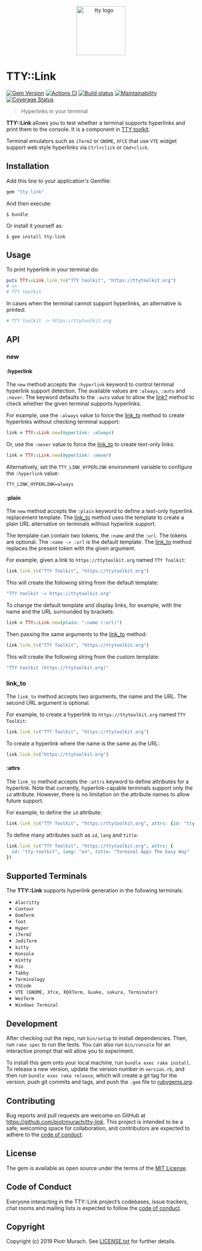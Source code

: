 <div align="center">
  <a href="https://ttytoolkit.org"><img width="130" src="https://github.com/piotrmurach/tty/raw/master/images/tty.png" alt="tty logo" /></a>
</div>

# TTY::Link

[![Gem Version](https://badge.fury.io/rb/tty-link.svg)][gem]
[![Actions CI](https://github.com/piotrmurach/tty-link/actions/workflows/ci.yml/badge.svg)][gh_actions_ci]
[![Build status](https://ci.appveyor.com/api/projects/status/4vb3w6wmr9w9vfp7?svg=true)][appveyor]
[![Maintainability](https://api.codeclimate.com/v1/badges/3f8c368617c464238bf9/maintainability)][codeclimate]
[![Coverage Status](https://coveralls.io/repos/github/piotrmurach/tty-link/badge.svg)][coverage]

[gem]: https://badge.fury.io/rb/tty-link
[gh_actions_ci]: https://github.com/piotrmurach/tty-link/actions/workflows/ci.yml
[appveyor]: https://ci.appveyor.com/project/piotrmurach/tty-link
[codeclimate]: https://codeclimate.com/github/piotrmurach/tty-link/maintainability
[coverage]: https://coveralls.io/github/piotrmurach/tty-link

> Hyperlinks in your terminal

**TTY::Link** allows you to test whether a terminal supports hyperlinks and
print them to the console. It is a component in
[TTY toolkit](https://github.com/piotrmurach/tty).

Terminal emulators such as `iTerm2` or `GNOME`, `XFCE` that use `VTE` widget
support web style hyperlinks via `Ctrl+click` or `Cmd+click`.

## Installation

Add this line to your application's Gemfile:

```ruby
gem "tty-link"
```

And then execute:

```shell
$ bundle
```

Or install it yourself as:

```shell
$ gem install tty-link
```

## Usage

To print hyperlink in your terminal do:

```ruby
puts TTY::Link.link_to("TTY toolkit", "https://ttytoolkit.org")
# =>
# TTY toolkit
```

In cases when the terminal cannot support hyperlinks, an alternative is printed:

```ruby
# TTY toolkit -> https://ttytoolkit.org
```

## API

### new

#### :hyperlink

The `new` method accepts the `:hyperlink` keyword to control terminal hyperlink
support detection. The available values are `:always`, `:auto` and `:never`. The
keyword defaults to the `:auto` value to allow the [link?](#link) method
to check whether the given terminal supports hyperlinks.

For example, use the `:always` value to force the [link_to](#link_to) method
to create hyperlinks without checking terminal support:

```ruby
link = TTY::Link.new(hyperlink: :always)
```

Or, use the `:never` value to force the [link_to](#link_to) to create
text-only links:

```ruby
link = TTY::Link.new(hyperlink: :never)
```

Alternatively, set the `TTY_LINK_HYPERLINK` environment variable to configure
the `:hyperlink` value:

```shell
TTY_LINK_HYPERLINK=always
```

#### :plain

The `new` method accepts the `:plain` keyword to define a text-only hyperlink
replacement template. The [link_to](#link_to) method uses the template to
create a plain URL alternative on terminals without hyperlink support.

The template can contain two tokens, the `:name` and the `:url`. The tokens
are optional. The `:name -> :url` is the default template. The
[link_to](#link_to) method replaces the present token with the given argument.

For example, given a link to `https://ttytoolkit.org` named `TTY Toolkit`:

```ruby
link.link_to("TTY Toolkit", "https://ttytoolkit.org")
```

This will create the following string from the default template:

```ruby
"TTY toolkit -> https://ttytoolkit.org"
```

To change the default template and display links, for example, with the name
and the URL surrounded by brackets:

```ruby
link = TTY::Link.new(plain: ":name (:url)")
```

Then passing the same arguments to the [link_to](#link_to) method:

```ruby
link.link_to("TTY Toolkit", "https://ttytoolkit.org")
```

This will create the following string from the custom template:

```ruby
"TTY toolkit (https://ttytoolkit.org)"
```

### link_to

The `link_to` method accepts two arguments, the name and the URL. The second
URL argument is optional.

For example, to create a hyperlink to `https://ttytoolkit.org`
named `TTY Toolkit`:

```ruby
link.link_to("TTY Toolkit", "https://ttytoolkit.org")
```

To create a hyperlink where the name is the same as the URL:

```ruby
link.link_to("https://ttytoolkit.org")
```

#### :attrs

The `link_to` method accepts the `:attrs` keyword to define attributes for a
hyperlink. Note that currently, hyperlink-capable terminals support only the
`id` attribute. However, there is no limitation on the attribute names to
allow future support.

For example, to define the `id` attribute:

```ruby
link.link_to("TTY Toolkit", "https://ttytoolkit.org", attrs: {id: "tty-toolkit"})
```

To define many attributes such as `id`, `lang` and `title`:

```ruby
link.link_to("TTY Toolkit", "https://ttytoolkit.org", attrs: {
  id: "tty-toolkit", lang: "en", title: "Terminal Apps The Easy Way"
})
```

## Supported Terminals

The **TTY::Link** supports hyperlink generation in the following terminals:

* `Alacritty`
* `Contour`
* `DomTerm`
* `foot`
* `Hyper`
* `iTerm2`
* `JediTerm`
* `kitty`
* `Konsole`
* `mintty`
* `Rio`
* `Tabby`
* `Terminology`
* `VSCode`
* `VTE (GNOME, Xfce, ROXTerm, Guake, sakura, Terminator)`
* `WezTerm`
* `Windows Terminal`

## Development

After checking out the repo, run `bin/setup` to install dependencies.
Then, run `rake spec` to run the tests. You can also run `bin/console`
for an interactive prompt that will allow you to experiment.

To install this gem onto your local machine, run `bundle exec rake install`.
To release a new version, update the version number in `version.rb`, and then
run `bundle exec rake release`, which will create a git tag for the version,
push git commits and tags, and push the `.gem` file to
[rubygems.org](https://rubygems.org).

## Contributing

Bug reports and pull requests are welcome on GitHub at
https://github.com/piotrmurach/tty-link.
This project is intended to be a safe, welcoming space for collaboration,
and contributors are expected to adhere to the
[code of conduct](https://github.com/piotrmurach/tty-link/blob/master/CODE_OF_CONDUCT.md).

## License

The gem is available as open source under the terms of the
[MIT License](https://opensource.org/licenses/MIT).

## Code of Conduct

Everyone interacting in the TTY::Link project’s codebases, issue trackers,
chat rooms and mailing lists is expected to follow the
[code of conduct](https://github.com/piotrmurach/tty-link/blob/master/CODE_OF_CONDUCT.md).

## Copyright

Copyright (c) 2019 Piotr Murach. See
[LICENSE.txt](https://github.com/piotrmurach/tty-link/blob/master/LICENSE.txt)
for further details.
